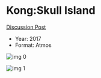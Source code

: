 # Kong:Skull Island

[Discussion Post](https://www.avsforum.com/threads/bass-eq-for-filtered-movies.2995212/post-56789358)

* Year: 2017
* Format: Atmos

![img 0](https://i.imgur.com/2lVIgSe.jpg)

![img 1](https://i.imgur.com/Gva4n1P.png)

